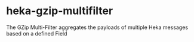 heka-gzip-multifilter
=====================

The GZip Multi-Filter aggregates the payloads of multiple Heka messages based on a defined Field
